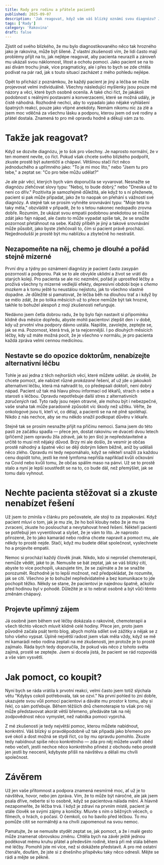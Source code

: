 ```yaml
---
title: Rady pro rodinu a přátele pacientů
published: 2025-09-07
description: 'Jak reagovat, když vám váš blízký oznámí svou diagnózu? Jak mu nejlépe pomoci a jak mu zjednodušit léčbu? V tomto příspěvku zkusím odpovědět na takovéto otázky z pohledu pacienta.'
tags: ['Rady']
category: 'Rakovina'
draft: false
---
```


Zjistit od svého blízkého, že mu bylo diagnostikovaného něco tak hrozného jako je rakovina, může být šílené. Z vlastní zkušenosti vím, že lidi často mají problémy přijít na to, jak nejlépe reagovat, aby pacienta neurazili a zároveň mu ukázali svou náklonnost, lítost a ochotu pomoci. Jako pacient se na to asi dívám trochu jinak, více pragmaticky, ale i přes to bych se zde chtěla podívat na pár rad, jak s touto situací zacházet z mého pohledu nejlépe. 

Opět to přichází z poznámkou, že každý pacient je jiný a léčba se může projevovat velmi individuálně. Všechny následující myšlenky jsou pouze mé názory a věci, které bych osobně ocenila. A také chci říct, že jakákoli podobnost s reálnými postavami a konverzacemi, které se možná udály, je čistě náhodná. Rozhodně nechci, aby to vypadalo jako nějaké vyhlášení špatných reakcí, pouze jako vtipné anekdoty. Nemám nikomu nic za zlé a jsem moc vděčná za všechnu lásku a podporu, kterou jsem od své rodiny a přátel dostala. Znamená to pro mě opravdu hodně a děkuji vám za to.


# Takže jak reagovat?

Když se dozvíte diagnózu, je to šok pro všechny. Je naprosto normální, že v ten moment nevíte, co říct. Pokud však chcete svého blízkého podpořit, zkuste prostě být autentičtí a chápaví. Většinou stačí říct něco jednoduchého a upřímného jako: "To je mi moc líto," nebo "Jsem tu pro tebe," a zeptat se: "Co pro tebe můžu udělat?"

Je ale pár věcí, kterých bych vám doporučila se vyvarovat. Nesnažte se diagnózu zlehčovat slovy typu: "Neboj, to bude dobrý," nebo "Dneska už to není co dřív." Pozitivita je samozřejmě důležitá, ale když to s ní přeženete, pacient si pak může připadat, jako že to naopak on přehání s vážností své diagnózy. A stejně tak se prosím vyhněte srovnávání typu: "Moje teta to taky měla," obzvláště v případě, že to s tetou nakonec nedopadlo zrovna dobře. Rozumím, že ukázat svou empatii podobnou anekdotou se může zdát jako fajn nápad, ale často to může vypadat spíše tak, že se snažíte pozornost přetáhnout na sebe. Každý příběh je jiný a takové srovnávání může působit, jako byste zlehčovali to, čím si pacient právě prochází. Nejjednodušší je prostě být mu nablízku a zbytečně ho nestrašit.

## Nezapomeňte na něj, chemo je dlouhé a pořád stejně mizerné

První dny a týdny po oznámení diagnózy je pacient často zasypán pozorností a podporou. Pak se to ale obvykle uklidní a život se vrátí do starých kolejí. Pro pacienta se ale nic nezmění, pořád je uprostřed léčby a prožívá všechny ty mizerné vedlejší efekty, depresivní období boje s *chemo mozkem* a k tomu ještě tu neustálou nejistotu, jak to všechno vlastně dopadne. Je důležité si pamatovat, že léčba běh na dlouhou trať a i když by se mělo zdát, že po tolika měsících už to přece nemůže být tak hrozné, takhle to bohužel alespoň z mojí zkušenosti nefunguje.

Nedávno jsem četla dobrou radu, že by bylo fajn nastavit si připomínku klidně dva měsíce dopředu, abyste mohli pacientovi zlepšit den i v době, kdy už prvotní vlna podpory dávno ustála. Napište, zavolejte, zeptejte se, jak se má. Pozornost, která trvá, je ta nejcennější. I po dlouhých měsících léčby, kdy už máte možná pocit, že je všechno v normálu, je pro pacienta každá zpráva velmi cennou medicínou.

## Nestavte se do opozice doktorům, nenabízejte alternativní léčbu

Tohle je asi jedna z těch nejhorších věcí, které můžete udělat. Je skvělé, že chcete pomoct, ale nabízet různé *prokázané* řešení, ať už jde o jakoukoli alternativní léčbu, která má nahradit to, co předepsali doktoři, není dobrý nápad. Pacient už tak má hlavu plnou informací od lékařů, strach o sebe a starosti s léčbou. Opravdu nepotřebuje další stres z alternativních *zaručených* rad. Tyto rady jsou nejen otravné, ale mohou být i nebezpečné, vaše snaha tak může paradoxně způsobit víc škody než užitku. Věřte, že onkologové jsou ti, kteří ví, co dělají, a pacienti se na ně plně spoléhají. Nikdo z nás nechce, aby se mu někdo snažil podkopat důvěru v lékaře.

Stejně tak se prosím nesnažte přijít na příčinu nemoci. Sama jsem do této pasti ze začátku spadla — přece jen, dostat rakovinu ve dvaceti dvou letech (přičemž jsem opravdu žila zdravě, jak to jen šlo) je nepředstavitelné a určitě to musí mít nějaký důvod. Brzy mi ale došlo, že vesmír je občas prostě náhodný a špatné věci se dějí dobrým lidem běžně, aniž by udělali něco zlého. Opravdu mi tedy nepomáhalo, když se někteří snažili za každou cenu dopídit toho, jestli ke mně lymfoma nepřišla například kvůli očkování na Covid nebo kvůli tomu, že občas spálím maso na pánvi. Už se to prostě stalo a nyní je lepší soustředit se na to, co bude dál, než přemýšlet, jak se tomu dalo vyhnout.


# Nechte pacienta stěžovat si a zkuste nenabízet řešení

Už jsem to zmínila v článku pro pečovatele, ale stojí to za zopakování. Když pacient mluví o tom, jak je mu zle, že ho bolí klouby nebo že je mu na zvracení, zkuste ho poslouchat a nevytahovat hned řešení. Někteří pacienti se potřebují jen vyventilovat a slyšet, že je vám to líto. Je naprosto přirozené, že to jako kamarád nebo rodina chcete napravit a pomoct mu, ale někdy to prostě nejde. Stačí, když mu budete dělat společnost, vyslechnete ho a projevíte empatii.

Nemoc si prochází každý člověk jinak. Nikdo, kdo si neprošel chemoterapií, nemůže vědět, jaké to je. Nemusíte se bát zeptat, jak se váš blízký cítí, abyste to více pochopili, ukazujete tím, že se zajímáte a že se snažíte porozumět. Rozhodně je to lepší možnost, než předpokládat, že rozumíte, jak se cítí. Všechno je to bohužel nepředvídatelné a bez komunikace to jde pochopit těžko. Někdy se stane, že pacientovi je najednou špatně, ačkoliv před hodinou byl v pohodě. Důležité je si to nebrat osobně a být vůči těmto změnám chápavý.

## Projevte upřímný zájem

Já osobně jsem během své léčby dokázala o rakovině, chemoterapii a všech těchto věcech mluvit klidně celé hodiny. Přece jen, proto jsem původně začala psát tento blog, abych mohla sdílet své zážitky a nějak se z toho všeho vypsat. Úplně největší radost jsem však měla vždy, když se mě mí kamarádi nebo rodina zeptali na mé zkušenosti, jen protože je to prostě zajímalo. Ráda bych tedy doporučila, že pokud vás něco z tohoto světa zajímá, prostě se zeptejte. Jsem si docela jistá, že pacient se rád rozpovídá a vše vám vysvětlí.


# Jak pomoct, co koupit?

Nyní bych se ráda vrátila k prvotní reakci, velmi často jsem totiž slýchala větu "Kdybys cokoli potřebovala, tak se ozvi." Na první pohled to zní dobře, ukazujete svou vůli pomoci pacientovi a dáváte mu prostor k tomu, aby si řekl, co sám potřebuje. Během těžších dnů chemoterapie to však pro něj může představovat akorát větší břemeno, předáváte tak na něj zodpovědnost něco vymyslet, než nabídka pomoci vyprchá.

Z mé zkušenosti je tedy největší pomoc, kterou můžete nabídnout, konkrétní. Váš blízký si pravděpodobně už tak připadá jako břemeno pro své okolí a dost možná se stydí říct, co by mu opravdu pomohlo. Zkuste tedy nabídnout spíše něco konkrétního — zda pro něj můžete uvařit oběd nebo večeři, jestli nechce něco konkrétního přinést z obchodu nebo prostě jen jestli by neocenil, kdybyste přišli na návštěvu a dělali mu chvíli společnost. 


# Závěrem

Už jen vaše přítomnost a podpora znamená nesmírně moc, ať už je to návštěva, hovor, nebo jen zpráva. Vím, že to může být náročné, ale jak jsem psala dříve, neberte si to osobně, když se pacientova nálada mění. A hlavně nezapomeňte, že léčba trvá. I když je zdraví na prvním místě, pacient je stále člověk se svými zájmy a koníčky. Mluvte s ním o běžných věcech, o filmech, o hrách, o počasí. O čemkoli, co ho bavilo před léčbou. To mu pomůže cítit se normálněji a na chvíli zapomenout na svou nemoc.

Pamatujte, že se nemusíte stydět zeptat se, jak pomoct, a že i malé gesto může znamenat obrovskou změnu. Chtěla bych na závěr ještě jednou poděkovat mému kruhu přátel a především rodině, která při mě stála během mé léčby. Pomohli jste mi více, než si dokážete představit. A pro mé ostatní čtenáře, doufám, že jste si z dnešního příspěvku taky něco odnesli. Mějte se rádi a mějte se pěkně.
